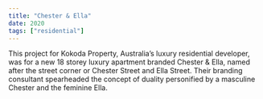 ```yaml
---
title: "Chester & Ella"
date: 2020
tags: ["residential"]
---
```


This project for Kokoda Property, Australia’s luxury residential developer, was for a new 18 storey luxury apartment branded Chester & Ella, named after the street corner or Chester Street and Ella Street. Their branding consultant spearheaded the concept of duality personified by a masculine Chester and the feminine Ella.